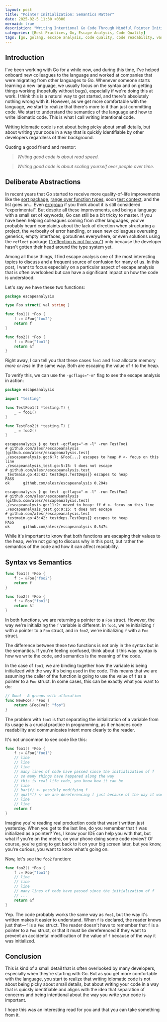 ```yaml
---
layout: post
title: "Pointer Initialization: Semantics Matter"
date: 2025-02-5 11:30 +0300
mermaid: true
description: "Writing Intentional Go Code Through Mindful Pointer Initialization"
categories: [Best Practices, Go, Escape Analysis, Code Quality]
tags: [go, golang, escape analysis, code quality, code readability, variable initialization, programming practices]
---
```


## Introduction

I've been working with Go for a while now, and during this time, I've helped onboard new colleagues to the language and worked at companies that were migrating from other languages to Go. Whenever someone starts learning a new language, we usually focus on the syntax and on getting things working (hopefully without bugs), especially if we're doing this at work. I think this is a natural way to get started, and there's absolutely nothing wrong with it. However, as we get more comfortable with the language, we start to realize that there's more to it than just committing code. We start to understand the semantics of the language and how to write idiomatic code. This is what I call writing intentional code.

Writing idiomatic code is not about being picky about small details, but about writing your code in a way that is quickly identifiable by other developers regardless of their background.

Quoting a good friend and mentor: 

> *Writing good code is about read speed.*

> *Writing good code is about scaling yourself over people over time.*

## Deliberate Abstractions

In recent years that Go started to receive more quality-of-life improvements like the [sort package](https://pkg.go.dev/sort), [range over function types](https://go.dev/blog/range-functions), soon [test context](https://pkg.go.dev/testing@master#T.Context), and the list goes on... Even [errgroup](https://pkg.go.dev/golang.org/x/sync/errgroup) if you think about it is still considered "experimental". But despite all these improvements, and being a language with a small set of keywords, Go can still be a bit tricky to master. If you have been helping colleagues coming from other languages, you've probably heard complaints about the lack of direction when structuring a project, the verbosity of error handling, or seen new colleagues overusing generics, empty interfaces, goroutines everywhere, or even solutions using the `reflect` package (["reflection is not for you"](https://youtu.be/PAAkCSZUG1c?si=O1vqib7jheETfTBO&t=922)) only because the developer hasn't gotten their head around the type system yet.

Among all those things, I find escape analysis one of the most interesting topics to discuss and a frequent source of confusion for many of us. In this post, I want to focus especially on a particular aspect of escape analysis that is often overlooked but can have a significant impact on how the code is understood.

Let's say we have these two functions:

```go
package escapeanalysis

type Foo struct{ val string }

func foo1() *Foo {
    f := &Foo{"foo2"}
    return f
}

func foo2() *Foo {
    f := Foo{"foo1"}
    return &f
}
```

Right away, I can tell you that these cases `foo1` and `foo2` allocate memory *more or less* in the same way. Both are escaping the value of `f` to the heap.

To verify this, we can use the `-gcflags="-m"` flag to see the escape analysis in action:

```go
package escapeanalysis

import "testing"

func TestFoo1(t *testing.T) {
	_ = foo1()
}

func TestFoo2(t *testing.T) {
	_ = foo2()
}
```

```shell
escapeanalysis ❱ go test -gcflags="-m -l" -run TestFoo1
# github.com/alesr/escapeanalysis [github.com/alesr/escapeanalysis.test]
./escapeanalysis.go:6:7: &Foo{...} escapes to heap # <- focus on this line
./escapeanalysis_test.go:5:15: t does not escape
# github.com/alesr/escapeanalysis.test
_testmain.go:43:42: testdeps.TestDeps{} escapes to heap
PASS
ok      github.com/alesr/escapeanalysis 0.204s
```

```shell
escapeanalysis ❱ go test -gcflags="-m -l" -run TestFoo2
# github.com/alesr/escapeanalysis [github.com/alesr/escapeanalysis.test]
./escapeanalysis.go:11:2: moved to heap: ff # <- focus on this line
./escapeanalysis_test.go:9:15: t does not escape
# github.com/alesr/escapeanalysis.test
_testmain.go:43:42: testdeps.TestDeps{} escapes to heap
PASS
ok      github.com/alesr/escapeanalysis 0.547s
```

While it's important to know that both functions are escaping their values to the heap, we're not going to discuss why in this post, but rather the semantics of the code and how it can affect readability.

## Syntax vs Semantics

```go
func foo1() *Foo {
    f := &Foo{"foo2"}
    return f
}

func foo2() *Foo {
    f := Foo{"foo1"}
    return &f
}
```

In both functions, we are returning a pointer to a `Foo` struct. However, the way we're initializing the `f` variable is different. In `foo1`, we're initializing `f` with a pointer to a `Foo` struct, and in `foo2`, we're initializing `f` with a `Foo` struct.

The difference between these two functions is not only in the syntax but in the semantics. If you're feeling confused, think about it this way: syntax is how we write the code, and semantics is the meaning of the code.

In the case of `foo1`, we are binding together how the variable is being initialized with the way it's being used in the code. This means that we are assuming the caller of the function is going to use the value of `f` as a pointer to a `Foo` struct. In some cases, this can be exactly what you want to do:

```go
// Good - & groups with allocation
func NewFoo() *Foo {
    return &Foo{val: "foo"}
}
```

The problem with `foo1` is that separating the initialization of a variable from its usage is a crucial practice in programming, as it enhances code readability and communicates intent more clearly to the reader.

It's not uncommon to see code like this:

```go
func foo1() *Foo {
    f := &Foo{"foo1"}
    // line
    // line
    // line
    // many lines of code have passed since the initialization of f
    // so many things have happened along the way
    // this is real life code, you know how it can be
    // line
    // bar(f) <- possibly modifying f
    // quz(*f) <- we are dereferencing f just because of the way it was initialized
    // line
    // line
    return f
}
```

Imagine you're reading real production code that wasn't written just yesterday. When you get to the last line, do you remember that `f` was initialized as a pointer? Yes, I know your IDE can help you with that, but what if you're on the metro, on your phone doing some code review? Of course, you're going to get back to it on your big screen later, but you know, you're curious, you want to know what's going on.

Now, let's see the `foo2` function:

```go
func foo2() *Foo {
    f := Foo{"foo1"}
    // line
    // line
    // line
    // many lines of code have passed since the initialization of f
    // ...
    return &f
}
```

Yep. The code probably works the same way as `foo1`, but the way it's written makes it easier to understand. When `f` is declared, the reader knows just that—`f` is a `Foo` struct. The reader doesn't have to remember that `f` is a pointer to a `Foo` struct, or that it must be dereferenced if they want to prevent an accidental modification of the value of `f` because of the way it was initialized.

## Conclusion

This is kind of a small detail that is often overlooked by many developers, especially when they're starting with Go. But as you get more comfortable with the language, you start to realize that writing idiomatic code is not about being picky about small details, but about writing your code in a way that is quickly identifiable and aligns with the idea that separation of concerns and being intentional about the way you write your code is important.

I hope this was an interesting read for you and that you can take something from it.
